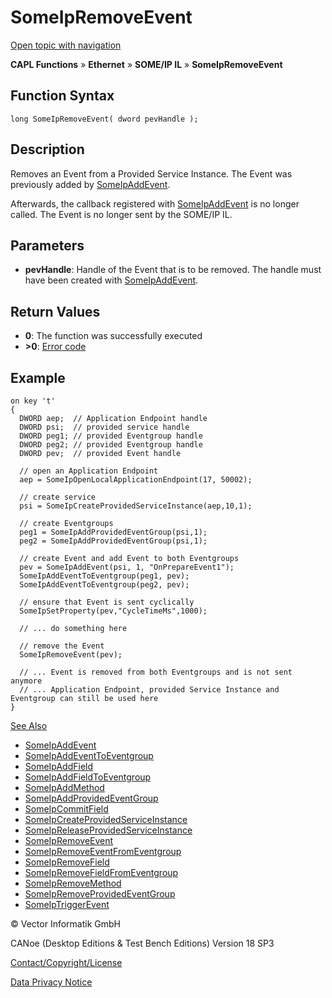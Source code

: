 # SomeIpRemoveEvent

[Open topic with navigation](../../../../../../CANoeDEFamily.htm#Topics/CAPLFunctions/IP/SOMEIPIL/Functions/CAPLfunctionSomeIpRemoveEvent.md)

**CAPL Functions** » **Ethernet** » **SOME/IP IL** » **SomeIpRemoveEvent**

## Function Syntax

```plaintext
long SomeIpRemoveEvent( dword pevHandle );
```

## Description

Removes an Event from a Provided Service Instance. The Event was previously added by [SomeIpAddEvent](CAPLfunctionSomeIpAddEvent.md).

Afterwards, the callback registered with [SomeIpAddEvent](CAPLfunctionSomeIpAddEvent.md) is no longer called. The Event is no longer sent by the SOME/IP IL.

## Parameters

- **pevHandle**: Handle of the Event that is to be removed. The handle must have been created with [SomeIpAddEvent](CAPLfunctionSomeIpAddEvent.md).

## Return Values

- **0**: The function was successfully executed
- **>0**: [Error code](../../CAPLfunctionsSOMEIPILErrorCodes.md)

## Example

```plaintext
on key 't'
{
  DWORD aep;  // Application Endpoint handle
  DWORD psi;  // provided service handle
  DWORD peg1; // provided Eventgroup handle
  DWORD peg2; // provided Eventgroup handle
  DWORD pev;  // provided Event handle

  // open an Application Endpoint
  aep = SomeIpOpenLocalApplicationEndpoint(17, 50002);

  // create service
  psi = SomeIpCreateProvidedServiceInstance(aep,10,1);

  // create Eventgroups
  peg1 = SomeIpAddProvidedEventGroup(psi,1);
  peg2 = SomeIpAddProvidedEventGroup(psi,1);

  // create Event and add Event to both Eventgroups
  pev = SomeIpAddEvent(psi, 1, "OnPrepareEvent1");
  SomeIpAddEventToEventgroup(peg1, pev);
  SomeIpAddEventToEventgroup(peg2, pev);

  // ensure that Event is sent cyclically
  SomeIpSetProperty(pev,"CycleTimeMs",1000);

  // ... do something here

  // remove the Event
  SomeIpRemoveEvent(pev);

  // ... Event is removed from both Eventgroups and is not sent anymore
  // ... Application Endpoint, provided Service Instance and Eventgroup can still be used here
}
```

[See Also](javascript:void(0);)

- [SomeIpAddEvent](CAPLfunctionSomeIpAddEvent.md#aanchor26478)
- [SomeIpAddEventToEventgroup](CAPLfunctionSomeIpAddEventToEventgroup.md#aanchor28752)
- [SomeIpAddField](CAPLfunctionSomeIpAddField.md#aanchor19206)
- [SomeIpAddFieldToEventgroup](CAPLfunctionSomeIpAddFieldToEventgroup.md#aanchor13758)
- [SomeIpAddMethod](CAPLfunctionSomeIpAddMethod.md#aanchor18130)
- [SomeIpAddProvidedEventGroup](CAPLfunctionSomeIpAddProvidedEventGroup.md#aanchor7027)
- [SomeIpCommitField](CAPLfunctionSomeIpCommitField.md#aanchor28811)
- [SomeIpCreateProvidedServiceInstance](CAPLfunctionSomeIpCreateProvidedServiceInstance.md#aanchor22704)
- [SomeIpReleaseProvidedServiceInstance](CAPLfunctionSomeIpReleaseProvidedServiceInstance.md#aanchor14904)
- [SomeIpRemoveEvent](#aanchor29702)
- [SomeIpRemoveEventFromEventgroup](CAPLfunctionSomeIpRemoveEventFromEventgroup.md#aanchor28297)
- [SomeIpRemoveField](CAPLfunctionSomeIpRemoveField.md#aanchor14135)
- [SomeIpRemoveFieldFromEventgroup](CAPLfunctionSomeIpRemoveFieldFromEventgroup.md#aanchor21774)
- [SomeIpRemoveMethod](CAPLfunctionSomeIpRemoveMethod.md#aanchor5943)
- [SomeIpRemoveProvidedEventGroup](CAPLfunctionSomeIpRemoveProvidedEventGroup.md#aanchor3761)
- [SomeIpTriggerEvent](CAPLfunctionSomeIpTriggerEvent.md#aanchor8579)

© Vector Informatik GmbH

CANoe (Desktop Editions & Test Bench Editions) Version 18 SP3

[Contact/Copyright/License](../../../../Shared/ContactCopyrightLicense.md)

[Data Privacy Notice](https://www.vector.com/int/en/company/get-info/privacy-policy/)